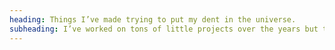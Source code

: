 ```yaml
---
heading: Things I’ve made trying to put my dent in the universe.
subheading: I’ve worked on tons of little projects over the years but these are the ones that I’m most proud of. Many of them are open-source, so if you see something that piques your interest, check out the code and contribute if you have ideas for how it can be improved.
---
```


